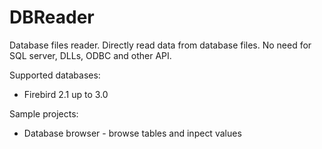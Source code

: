 # DBReader
Database files reader. Directly read data from database files. No need for SQL server, DLLs, ODBC and other API.

Supported databases:
* Firebird 2.1 up to 3.0

Sample projects:
* Database browser - browse tables and inpect values
